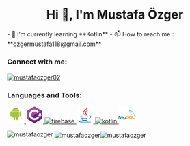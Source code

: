 <h1 align="center">Hi 👋, I'm Mustafa &Ouml;zger</h1>
<p>- 🌱 I&rsquo;m currently learning **Kotlin** - 📫 How to reach me : **ozgermustafa118@gmail.com**</p>
<h3 align="left">Connect with me:</h3>
<p align="left"><a href="https://linkedin.com/in/mustafaozger02" target="blank"><img src="https://raw.githubusercontent.com/rahuldkjain/github-profile-readme-generator/master/src/images/icons/Social/linked-in-alt.svg" alt="mustafaozger02" width="40" height="30" align="center" /></a></p>
<h3 align="left">Languages and Tools:</h3>
<p align="left"><a href="https://developer.android.com" target="_blank" rel="noreferrer"> <img src="https://raw.githubusercontent.com/devicons/devicon/master/icons/android/android-original-wordmark.svg" alt="android" width="40" height="40" /> </a> <a href="https://www.w3schools.com/cs/" target="_blank" rel="noreferrer"> <img src="https://raw.githubusercontent.com/devicons/devicon/master/icons/csharp/csharp-original.svg" alt="csharp" width="40" height="40" /> </a> <a href="https://firebase.google.com/" target="_blank" rel="noreferrer"> <img src="https://www.vectorlogo.zone/logos/firebase/firebase-icon.svg" alt="firebase" width="40" height="40" /> </a> <a href="https://www.java.com" target="_blank" rel="noreferrer"> <img src="https://raw.githubusercontent.com/devicons/devicon/master/icons/java/java-original.svg" alt="java" width="40" height="40" /> </a> <a href="https://kotlinlang.org" target="_blank" rel="noreferrer"> <img src="https://www.vectorlogo.zone/logos/kotlinlang/kotlinlang-icon.svg" alt="kotlin" width="40" height="40" /> </a> <a href="https://www.mysql.com/" target="_blank" rel="noreferrer"> <img src="https://raw.githubusercontent.com/devicons/devicon/master/icons/mysql/mysql-original-wordmark.svg" alt="mysql" width="40" height="40" /> </a></p>
<p><img src="https://github-readme-stats.vercel.app/api/top-langs?username=mustafaozger&amp;show_icons=true&amp;locale=en&amp;layout=compact" alt="mustafaozger" align="left" /></p>
<p>&nbsp;<img src="https://github-readme-streak-stats.herokuapp.com/?user=mustafaozger&amp;" alt="mustafaozger" align="center" /><img src="https://github-readme-stats.vercel.app/api?username=mustafaozger&amp;show_icons=true&amp;locale=en" alt="mustafaozger" align="center" /></p>
